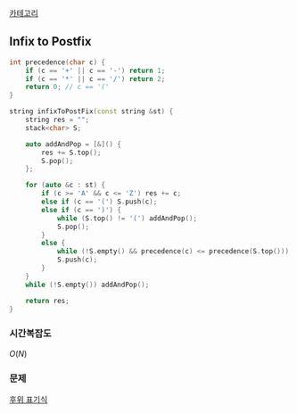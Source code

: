 [카테고리](/README.md)
## Infix to Postfix
```cpp
int precedence(char c) {
    if (c == '+' || c == '-') return 1;
    if (c == '*' || c == '/') return 2;
    return 0; // c == '('
}

string infixToPostFix(const string &st) {
    string res = "";
    stack<char> S;

    auto addAndPop = [&]() {
        res += S.top();
        S.pop();
    };

    for (auto &c : st) {
        if (c >= 'A' && c <= 'Z') res += c;
        else if (c == '(') S.push(c);
        else if (c == ')') {
            while (S.top() != '(') addAndPop();
            S.pop();
        }
        else {
            while (!S.empty() && precedence(c) <= precedence(S.top())) addAndPop();
            S.push(c);
        }
    }
    while (!S.empty()) addAndPop();

    return res;
}
```
### 시간복잡도 
$O(N)$   

### 문제
[후위 표기식](https://www.acmicpc.net/problem/1918)